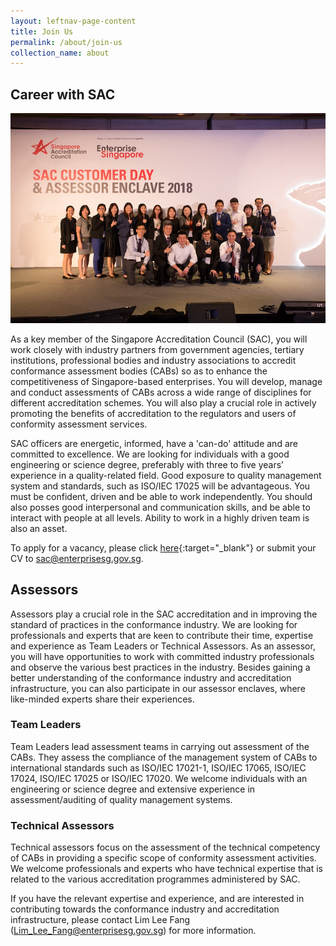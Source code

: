 ```yaml
---
layout: leftnav-page-content
title: Join Us
permalink: /about/join-us
collection_name: about
---
```

## Career with SAC
![join us](/images/about/join-us.jpg)

As a key member of the Singapore Accreditation Council (SAC), you will work closely with industry partners from government agencies, tertiary institutions, professional bodies and industry associations to accredit conformance assessment bodies (CABs) so as to enhance the competitiveness of Singapore-based enterprises. You will develop, manage and conduct assessments of CABs across a wide range of disciplines for different accreditation schemes. You will also play a crucial role in actively promoting the benefits of accreditation to the regulators and users of conformity assessment services. 

SAC officers are energetic, informed, have a 'can-do' attitude and are committed to excellence. We are looking for individuals with a good engineering or science degree, preferably with three to five years’ experience in a quality-related field. Good exposure to quality management system and standards, such as ISO/IEC 17025 will be advantageous. You must be confident, driven and be able to work independently. You should also posses good interpersonal and communication skills, and be able to interact with people at all levels. Ability to work in a highly driven team is also an asset.

To apply for a vacancy, please click [here](http://careers-gov-search.jobstreet.com.sg/Careers-Gov/job-opening.php?src=3&organization=85&mode=org){:target="_blank"} or submit your CV to [sac@enterprisesg.gov.sg](mailto:sac@enterprisesg.gov.sg).

## Assessors

Assessors play a crucial role in the SAC accreditation and in improving the standard of practices in the conformance industry. We are looking for professionals and experts that are keen to contribute their time, expertise and experience as Team Leaders or Technical Assessors. As an assessor, you will have opportunities to work with committed industry professionals and observe the various best practices in the industry. Besides gaining a better understanding of the conformance industry and accreditation infrastructure, you can also participate in our assessor enclaves, where like-minded experts share their experiences.

### Team Leaders
Team Leaders lead assessment teams in carrying out assessment of the CABs. They assess the compliance of the management system of CABs to international standards such as ISO/IEC 17021-1, ISO/IEC 17065, ISO/IEC 17024, ISO/IEC 17025 or ISO/IEC 17020. We welcome individuals with an engineering or science degree and extensive experience in assessment/auditing of quality management systems.

### Technical Assessors
Technical assessors focus on the assessment of the technical competency of CABs in providing a specific scope of conformity assessment activities. We welcome professionals and experts who have technical expertise that is related to the various accreditation programmes administered by SAC. 

If you have the relevant expertise and experience, and are interested in contributing towards the conformance industry and accreditation infrastructure, please contact Lim Lee Fang ([Lim_Lee_Fang@enterprisesg.gov.sg](mailto:Lim_Lee_Fang@enterprisesg.gov.sg)) for more information.
